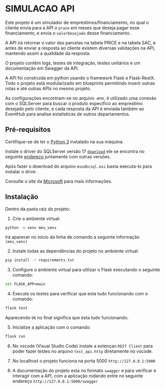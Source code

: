 # SIMULACAO API

Este projeto é um simulador de empréstimos/financiamento, no qual o cliente envia para a API o `prazo` em meses que deseja pagar esse financiamento, e envia o `valorDesejado` desse financiamento.

A API irá retornar o valor das parcelas na tabela PRICE e na tabela SAC, e antes de enviar a resposta ao cliente existem diversas validações na API, mantendo assim a qualidade da resposta.

O projeto contêm logs, testes de integração, testes unitários e um documentação em Swagger da API.

A API foi construida em python usando o framework Flask e Flask-RestX. Todo o projeto está modularizado em blueprints permitindo inserir outras rotas e até outras APIs no mesmo projeto.

As configurações encontram-se no arquivo .env, é utilizado uma conexão com o SQLServer para buscar o produto especifico ao emprestimo desejado pelo cliente, e cada resposta da API é enviada também ao EventHub para analise estatísticas de outros departamentos.

## Pré-requisitos

Certifique-se de ter o [Python 3](https://www.python.org/downloads/)  instalado na sua máquina. 

Instale o driver do SQLServer versão 17 [`download`](https://go.microsoft.com/fwlink/?linkid=2223304) ele se encontra no seguinte [endereço](https://learn.microsoft.com/pt-br/sql/connect/odbc/download-odbc-driver-for-sql-server?view=sql-server-ver16#download-for-windows) juntamente com outras versões.

Após fazer o download do arquivo `msodbcsql.msi` basta executa-lo para instalar o drive.

Consulte o site da [Microsoft](https://learn.microsoft.com/pt-br/sql/connect/odbc/windows/system-requirements-installation-and-driver-files?view=sql-server-ver16#installing-microsoft-odbc-driver-for-sql-server) para mais informações.

## Instalação
Dentro da pasta raiz do projeto:
1. Crie o ambiente virtual:
```bash
python -m venv meu_venv
``` 
Irá aparecer no inicio da linha de comando a seguinte informação `(meu_venv)`

2.  Instale todas as dependências do projeto no ambiente virtual:
```bash
pip install -r requirements.txt
```
3.  Configure o ambiente virtual para utilizar o Flask executando o seguinte comando:
```bash
set FLASK_APP=main
```
4. Execute os testes para verificar que esta tudo funcionando com o comando:
```bash
flask test
```
Aparecendo `OK` no final significa que esta tudo funcionando.

5. Inicialize a aplicação com o comando:
```bash
flask run
```
6. No vscode (Visual Studio Code) instale a extençao `REST Client` para poder fazer testes no arquivo `test_api.http` diretamente no vscode.
  
7. No localhost o projeto funciona na porta 5000 `http://127.0.0.1:5000`
  
8. A documentação do projeto esta no formato `swagger` e para verificar e interagir com a API, com a aplicação rodando entre no seguinte endereço `http://127.0.0.1:5000/swagger`